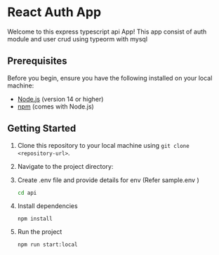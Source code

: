 # React Auth App

Welcome to this express typescript api App! This app consist of auth module and user crud using typeorm with mysql
## Prerequisites

Before you begin, ensure you have the following installed on your local machine:

- [Node.js](https://nodejs.org) (version 14 or higher)
- [npm](https://www.npmjs.com/) (comes with Node.js)

## Getting Started

1. Clone this repository to your local machine using `git clone <repository-url>`.

2. Navigate to the project directory:

3. Create .env file and provide details for env (Refer sample.env )

   ```bash
   cd api

4. Install dependencies

    ```
    npm install

5. Run the project
    ```
    npm run start:local

